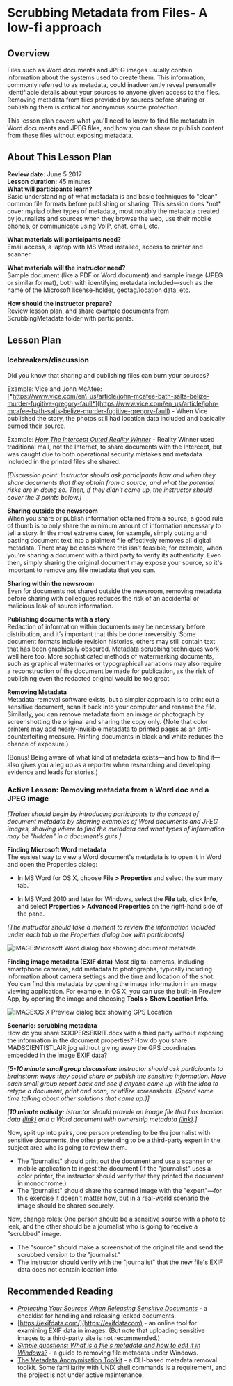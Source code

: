 # Scrubbing Metadata from Files- A low-fi approach

## Overview 
Files such as Word documents and JPEG images usually contain information about the systems used to create them. This information, commonly referred to as metadata, could inadvertently reveal personally identifiable details about your sources to anyone given access to the files. Removing metadata from files provided by sources before sharing or publishing them is critical for anonymous source protection.

This lesson plan covers what you'll need to know to find file metadata in Word documents and JPEG files, and how you can share or publish content from these files without exposing metadata.

## About This Lesson Plan

**Review date:** June 5 2017  
**Lesson duration:** 45 minutes  
**What will participants learn?**  
Basic understanding of what metadata is and basic techniques to "clean" common file formats before publishing or sharing. This session does \*not\* cover myriad other types of metadata, most notably the metadata created by journalists and sources when they browse the web, use their mobile phones, or communicate using VoIP, chat, email, etc.

**What materials will participants need?**  
Email access, a laptop with MS Word installed, access to printer and scanner 

**What materials will the instructor need?**  
Sample document (like a PDF or Word document) and sample image (JPEG or similar format), both with identifying metadata included—such as the name of the Microsoft license-holder, geotag/location data, etc.

**How should the instructor prepare?**   
Review lesson plan, and share example documents from ScrubbingMetadata folder with participants.

## Lesson Plan

### Icebreakers/discussion 

Did you know that sharing and publishing files can burn your sources?

Example: Vice and John McAfee: [*https://www.vice.com/en\_us/article/john-mcafee-bath-salts-belize-murder-fugitive-gregory-faull*](https://www.vice.com/en_us/article/john-mcafee-bath-salts-belize-murder-fugitive-gregory-faull) - When Vice published the story, the photos still had location data included and basically burned their source.

Example: [*How The Intercept Outed Reality Winner*](http://blog.erratasec.com/2017/06/how-intercept-outed-reality-winner.html) - Reality Winner used traditional mail, not the Internet, to share documents with the Intercept, but was caught due to both operational security mistakes and metadata included in the printed files she shared.

*\[Discussion point: Instructor should ask participants how and when they share documents that they obtain from a source, and what the potential risks are in doing so. Then, if they didn't come up, the instructor should cover the 3 points below.\]*

**Sharing outside the newsroom**  
When you share or publish information obtained from a source, a good rule of thumb is to only share the minimum amount of information necessary to tell a story. In the most extreme case, for example, simply cutting and pasting document text into a plaintext file effectively removes all digital metadata. There may be cases where this isn't feasible, for example, when you're sharing a document with a third party to verify its authenticity. Even then, simply sharing the original document may expose your source, so it's important to remove any file metadata that you can.

**Sharing within the newsroom**  
Even for documents not shared outside the newsroom, removing metadata before sharing with colleagues reduces the risk of an accidental or malicious leak of source information.

**Publishing documents with a story**  
Redaction of information within documents may be necessary before distribution, and it’s important that this be done irreversibly. Some document formats include revision histories, others may still contain text that has been graphically obscured. Metadata scrubbing techniques work well here too. More sophisticated methods of watermarking documents, such as graphical watermarks or typographical variations may also require a reconstruction of the document be made for publication, as the risk of publishing even the redacted original would be too great.

**Removing Metadata**  
Metadata-removal software exists, but a simpler  approach is to print out a sensitive document, scan it back into your computer and rename the file. Similarly, you can remove metadata from an image or photograph by screenshotting the original and sharing the copy only. (Note that color printers may add nearly-invisible metadata to printed pages as an anti-counterfeiting measure. Printing documents in black and white reduces the chance of exposure.)

(Bonus! Being aware of what kind of metadata exists—and how to find it—also gives you a leg up as a reporter when researching and developing evidence and leads for stories.)

### Active Lesson: Removing metadata from a Word doc and a JPEG image
*\[Trainer should begin by introducing participants to the concept of document metadata by showing examples of Word documents and JPEG images, showing where to find the metadata and what types of
information may be "hidden" in a document’s guts.\]*

**Finding Microsoft Word metadata**  
The easiest way to view a Word document's metadata is to open it in Word and open the Properties dialog:

* In MS Word for OS X, choose **File > Properties** and select the summary tab.

* In MS Word 2010 and later for Windows, select the **File** tab, click **Info**, and select **Properties > Advanced Properties** on the right-hand side of the pane.

*\[The instructor should take a moment to review the information included under each tab in the Properties dialog box with participants\]*

![IMAGE:Microsoft Word dialog box showing document metatada](img/ch2-11-metadata-word.png)

**Finding image metadata (EXIF data)**
Most digital cameras, including smartphone cameras, add metadata to photographs, typically including information about camera settings and the time and location of the shot. You can find this metadata by opening the image information in an image viewing application. For example, in OS X, you can use the built-in Preview App, by opening the image and choosing **Tools > Show Location Info**.

![IMAGE:OS X Preview dialog box showing GPS Location](img/ch2-11-metadata-location.png)

**Scenario: scrubbing metadata**  
How do you share SOOPERSEKRIT.docx with a third party without exposing the information in the document properties? How do you share MADSCIENTISTLAIR.jpg without giving away the GPS coordinates embedded in the image EXIF data?

*\[**5-10 minute small group discussion:** Instructor should ask participants to brainstorm ways they could share or publish the sensitive information. Have each small group report back and see if anyone came up with the idea to retype a document, print and scan, or utilize screenshots. (Spend some time talking about other solutions that came up.)\]*

*\[**10 minute activity:** Istructor should provide an image file that has location data [(link)](scrubbing_metadata/MADSCIENTISTLAIR.jpg) and a Word document with ownership metadata [(link)](scrubbing_metadata/SOOPERSEKRIT.docx).\]*  

Now, split up into pairs, one person pretending to be the journalist with sensitive documents, the other pretending to be a third-party expert in the subject area who is going to review them.

- The "journalist" should print out the document and use a scanner or mobile application to ingest the document (If the "journalist" uses a color printer, the instructor should verify that they printed the document in monochrome.)
- The "journalist" should share the scanned image with the "expert"—for this exercise it doesn't matter how, but in a real-world scenario the image should be shared securely.

Now, change roles: One person should be a sensitive source with a photo to leak, and the other should be a journalist who is going to receive a "scrubbed" image.

- The "source" should make a screenshot of the original file and send the scrubbed version to the "journalist." 
- The instructor should verify with the "journalist" that the new file's EXIF data does not contain location info.

## Recommended Reading

* [*Protecting Your Sources When Releasing Sensitive Documents*](https://source.opennews.org/articles/how-protect-your-sources-when-releasing-sensitive-/) - a checklist for handling and releasing leaked documents.
* [https://exifdata.com/](https://exifdatacom) - an online tool for examining EXIF data in images. (But note that uploading sensitive images to a third-party site is not recommended.)
* [*Simple questions: What is a file's metadata and how to edit it in Windows?*](https://www.digitalcitizen.life/what-file-s-metadata-and-how-edit-it) - a guide to removing file metadata under Windows.
* [The Metadata Anonymisation Toolkit](https://mat.boum.org/) - a CLI-based metadata removal toolkit. Some familiarity with UNIX shell commands is a requirement, and the project is not under active maintenance.
